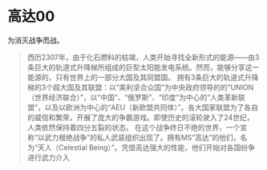 # 高达00
为消灭战争而战。

> 西历2307年，由于化石燃料的枯竭，人类开始寻找全新形式的能源——由3条巨大的轨道式升降梯所组成的巨型太阳能发电系统。然而，能够分享这一能源的，只有世界上的一部分大国及其同盟国。
> 拥有3条巨大的轨道式升降梯的3个超大国及其联盟：以“美利坚合众国”为中央政府领导的的“UNION（世界经济联合）”，以“中国”、“俄罗斯”、“印度”为中心的“人类革新联盟”，以及以欧洲为中心的“AEU（新欧盟共同体）”。各大国家联盟为了各自的威信和繁荣，开展了庞大的争霸游戏。即使历史的滚轮驶入了24世纪，人类依然保持着四分五裂的状态。
> 在这个战争终日不绝的世界，一个宣称“以武力根绝战争”的私人武装组织出现了。拥有MS“高达”的他们，名为“天人（Celestial Being）”。凭借高达强大的性能，他们开始对各国纷争进行武力介入